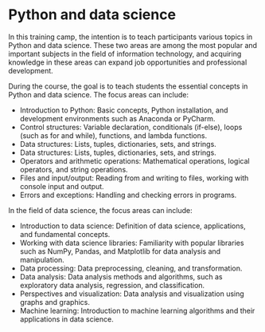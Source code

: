 <h1>Python and data science</h1>
In this training camp, the intention is to teach participants various topics in Python and data science. These two areas are among the most popular and important subjects in the field of information technology, and acquiring knowledge in these areas can expand job opportunities and professional development.

During the course, the goal is to teach students the essential concepts in Python and data science. The focus areas can include:
<ul>
    <li>
Introduction to Python: Basic concepts, Python installation, and development environments such as Anaconda or PyCharm.
</li>
    <li>Control structures: Variable declaration, conditionals (if-else), loops (such as for and while), functions, and lambda functions.
</li>
    <li>Data structures: Lists, tuples, dictionaries, sets, and strings.
</li>
    <li>Data structures: Lists, tuples, dictionaries, sets, and strings.
</li>
    <li>Operators and arithmetic operations: Mathematical operations, logical operators, and string operations.
</li>
    <li>Files and input/output: Reading from and writing to files, working with console input and output.
</li>
    <li>Errors and exceptions: Handling and checking errors in programs.
</li>

</ul>





In the field of data science, the focus areas can include:
<ul>
    <li>Introduction to data science: Definition of data science, applications, and fundamental concepts.
</li>
    <li>Working with data science libraries: Familiarity with popular libraries such as NumPy, Pandas, and Matplotlib for data analysis and manipulation.
</li>
    <li>Data processing: Data preprocessing, cleaning, and transformation.
</li>
    <li>Data analysis: Data analysis methods and algorithms, such as exploratory data analysis, regression, and classification.
</li>
    <li>Perspectives and visualization: Data analysis and visualization using graphs and graphics.
</li>
    <li>Machine learning: Introduction to machine learning algorithms and their applications in data science.</li>
</ul>





